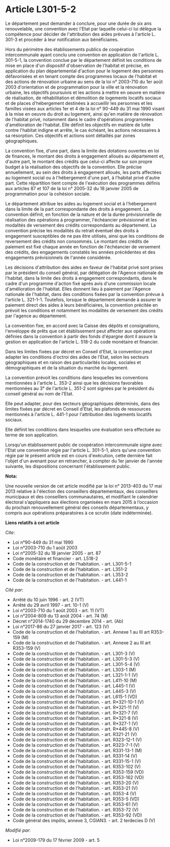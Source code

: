 # Article L301-5-2

Le département peut demander à conclure, pour une durée de six ans renouvelable, une convention avec l'Etat par laquelle
celui-ci lui délègue la compétence pour décider de l'attribution des aides prévues à l'article L. 301-3 et procéder à leur
notification aux bénéficiaires. 

Hors du périmètre des établissements publics de coopération intercommunale ayant conclu une convention en application de
l'article L. 301-5-1, la convention conclue par le département définit les conditions de mise en place d'un dispositif
d'observation de l'habitat et précise, en application du plan départemental d'action pour le logement des personnes
défavorisées et en tenant compte des programmes locaux de l'habitat et des actions de rénovation urbaine au sens de la loi n°
2003-710 du 1er août 2003 d'orientation et de programmation pour la ville et la rénovation urbaine, les objectifs poursuivis
et les actions à mettre en oeuvre en matière de réalisation, de réhabilitation et démolition de logements locatifs sociaux et
de places d'hébergement destinées à accueillir les personnes et les familles visées aux articles 1er et 4 de la loi n° 90-449
du 31 mai 1990 visant à la mise en oeuvre du droit au logement, ainsi qu'en matière de rénovation de l'habitat privé,
notamment dans le cadre d'opérations programmées d'amélioration de l'habitat. Elle définit les objectifs en matière de lutte
contre l'habitat indigne et arrête, le cas échéant, les actions nécessaires à sa résorption. Ces objectifs et actions sont
détaillés par zones géographiques. 

La convention fixe, d'une part, dans la limite des dotations ouvertes en loi de finances, le montant des droits à engagement
alloués au département et, d'autre part, le montant des crédits que celui-ci affecte sur son propre budget à la réalisation
des objectifs de la convention. Elle précise annuellement, au sein des droits à engagement alloués, les parts affectées au
logement social ou à l'hébergement d'une part, à l'habitat privé d'autre part. Cette répartition tient compte de l'exécution
des programmes définis aux articles 87 et 107 de la loi n° 2005-32 du 18 janvier 2005 de programmation pour la cohésion
sociale. 

Le département attribue les aides au logement social et à l'hébergement dans la limite de la part correspondante des droits à
engagement. La convention définit, en fonction de la nature et de la durée prévisionnelle de réalisation des opérations à
programmer, l'échéancier prévisionnel et les modalités de versement des crédits correspondants au département. La convention
précise les modalités du retrait éventuel des droits à engagement susceptibles de ne pas être utilisés, ainsi que les
conditions de reversement des crédits non consommés. Le montant des crédits de paiement est fixé chaque année en fonction de
l'échéancier de versement des crédits, des engagements constatés les années précédentes et des engagements prévisionnels de
l'année considérée. 

Les décisions d'attribution des aides en faveur de l'habitat privé sont prises par le président du conseil général, par
délégation de l'Agence nationale de l'habitat, dans la limite des droits à engagement correspondants, dans le cadre d'un
programme d'action fixé après avis d'une commission locale d'amélioration de l'habitat. Elles donnent lieu à paiement par
l'Agence nationale de l'habitat, dans des conditions fixées par la convention prévue à l'article L. 321-1-1. Toutefois,
lorsque le département demande à assurer le paiement direct des aides à leurs bénéficiaires, la convention précitée en
prévoit les conditions et notamment les modalités de versement des crédits par l'agence au département. 

La convention fixe, en accord avec la Caisse des dépôts et consignations, l'enveloppe de prêts que cet établissement peut
affecter aux opérations définies dans la convention à partir des fonds d'épargne dont il assure la gestion en application de
l'article L. 518-2 du code monétaire et financier. 

Dans les limites fixées par décret en Conseil d'Etat, la convention peut adapter les conditions d'octroi des aides de l'Etat,
selon les secteurs géographiques et en raison des particularités locales, sociales et démographiques et de la situation du
marché du logement. 

La convention prévoit les conditions dans lesquelles les conventions mentionnées à l'article L. 353-2 ainsi que les décisions
favorables mentionnées au 3° de l'article L. 351-2 sont signées par le président du conseil général au nom de l'Etat. 

Elle peut adapter, pour des secteurs géographiques déterminés, dans des limites fixées par décret en Conseil d'Etat, les
plafonds de ressources mentionnés à l'article L. 441-1 pour l'attribution des logements locatifs sociaux. 

Elle définit les conditions dans lesquelles une évaluation sera effectuée au terme de son application. 

Lorsqu'un établissement public de coopération intercommunale signe avec l'Etat une convention régie par l'article L. 301-5-1,
alors qu'une convention régie par le présent article est en cours d'exécution, cette dernière fait l'objet d'un avenant pour
en retrancher, à compter du 1er janvier de l'année suivante, les dispositions concernant l'établissement public.

**Nota:**

Une nouvelle version de cet article modifié par la loi n° 2013-403 du 17 mai 2013 relative à l'élection des conseillers
départementaux, des conseillers municipaux et des conseillers communautaires, et modifiant le calendrier électoral
s’appliquera aux élections organisées en mars 2015 à l’occasion du prochain renouvellement général des conseils
départementaux, y compris aux opérations préparatoires à ce scrutin (date indéterminée).

**Liens relatifs à cet article**

_Cite_:

  - Loi n°90-449 du 31 mai 1990
  - Loi n°2003-710 du 1 août 2003
  - Loi n°2005-32 du 18 janvier 2005 - art. 87
  - Code monétaire et financier - art. L518-2
  - Code de la construction et de l'habitation. - art. L301-5-1
  - Code de la construction et de l'habitation. - art. L351-2
  - Code de la construction et de l'habitation. - art. L353-2
  - Code de la construction et de l'habitation. - art. L441-1

_Cité par_:

  - Arrêté du 10 juin 1996 - art. 2 (VT)
  - Arrêté du 29 avril 1997 - art. 10-1 (V)
  - Loi n°2003-710 du 1 août 2003 - art. 11 (VT)
  - Loi n°2004-809 du 13 août 2004 - art. 74 (M)
  - Décret n°2014-1740 du 29 décembre 2014 - art. (Ab)
  - Loi n°2017-86 du 27 janvier 2017 - art. 123 (V)
  - Code de la construction et de l'habitation. - art. Annexe 1 au III art R353-159 (M)
  - Code de la construction et de l'habitation. - art. Annexe 2 au III art R353-159 (V)
  - Code de la construction et de l'habitation. - art. L301-3 (V)
  - Code de la construction et de l'habitation. - art. L301-5-3 (V)
  - Code de la construction et de l'habitation. - art. L301-5-4 (V)
  - Code de la construction et de l'habitation. - art. L303-1 (M)
  - Code de la construction et de l'habitation. - art. L321-1-1 (V)
  - Code de la construction et de l'habitation. - art. L411-10 (M)
  - Code de la construction et de l'habitation. - art. L445-1 (V)
  - Code de la construction et de l'habitation. - art. L445-3 (V)
  - Code de la construction et de l'habitation. - art. L615-1 (VD)
  - Code de la construction et de l'habitation. - art. R*321-10-1 (V)
  - Code de la construction et de l'habitation. - art. R*321-11 (V)
  - Code de la construction et de l'habitation. - art. R*321-7 (V)
  - Code de la construction et de l'habitation. - art. R*321-8 (V)
  - Code de la construction et de l'habitation. - art. R*327-1 (V)
  - Code de la construction et de l'habitation. - art. R*445-8 (V)
  - Code de la construction et de l'habitation. - art. R321-21 (V)
  - Code de la construction et de l'habitation. - art. R323-12-1 (V)
  - Code de la construction et de l'habitation. - art. R323-7-1 (V)
  - Code de la construction et de l'habitation. - art. R331-13-1 (M)
  - Code de la construction et de l'habitation. - art. R331-14 (V)
  - Code de la construction et de l'habitation. - art. R331-15-1 (V)
  - Code de la construction et de l'habitation. - art. R353-102 (V)
  - Code de la construction et de l'habitation. - art. R353-159 (VD)
  - Code de la construction et de l'habitation. - art. R353-162 (VD)
  - Code de la construction et de l'habitation. - art. R353-20 (V)
  - Code de la construction et de l'habitation. - art. R353-21 (V)
  - Code de la construction et de l'habitation. - art. R353-4 (V)
  - Code de la construction et de l'habitation. - art. R353-5 (VD)
  - Code de la construction et de l'habitation. - art. R353-61 (V)
  - Code de la construction et de l'habitation. - art. R353-72 (V)
  - Code de la construction et de l'habitation. - art. R353-92 (VD)
  - Code général des impôts, annexe 3, CGIAN3. - art. 2 terdecies D (V)

_Modifié par_:

  - Loi n°2009-179 du 17 février 2009 - art. 5
